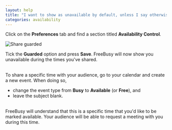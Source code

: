 ```yaml
---
layout: help
title: "I want to show as unavailable by default, unless I say otherwise"
categories: availability
---
```



Click on the **Preferences** tab and find a section titled **Availability Control**.
<br>

![Share guarded](https://imgur.com/jlhKK6z.png)

Tick the **Guarded** option and press **Save**.
FreeBusy will now show you unavailable during the times you've shared.

<br>
To share a specific time with your audience, go to your calendar and create a new event.
When doing so,

- change the event type from **Busy** to **Available** (or **Free**), and
- leave the subject blank.

<br>
FreeBusy will understand that this is a specific time that you'd like to be marked available.
Your audience will be able to request a meeting with you during this time.
